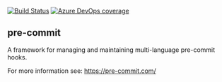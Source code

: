 [![Build Status](https://dev.azure.com/asottile/asottile/_apis/build/status/pre-commit.pre-commit?branchName=master)](https://dev.azure.com/asottile/asottile/_build/latest?definitionId=21&branchName=master)
[![Azure DevOps coverage](https://img.shields.io/azure-devops/coverage/asottile/asottile/21/master.svg)](https://dev.azure.com/asottile/asottile/_build/latest?definitionId=21&branchName=master)

## pre-commit

A framework for managing and maintaining multi-language pre-commit hooks.

For more information see: https://pre-commit.com/
